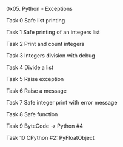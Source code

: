 0x05. Python - Exceptions


Task 0 Safe list printing


Task 1 Safe printing of an integers list


Task 2 Print and count integers


Task 3 Integers division with debug


Task 4 Divide a list


Task 5 Raise exception


Task 6 Raise a message


Task 7 Safe integer print with error message


Task 8 Safe function


Task 9 ByteCode -> Python #4


Task 10 CPython #2: PyFloatObject

